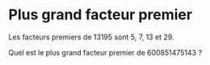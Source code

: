 # Plus grand facteur premier

Les facteurs premiers de 13195 sont 5, 7, 13 et 29.

Quel est le plus grand facteur premier de 600851475143 ?
